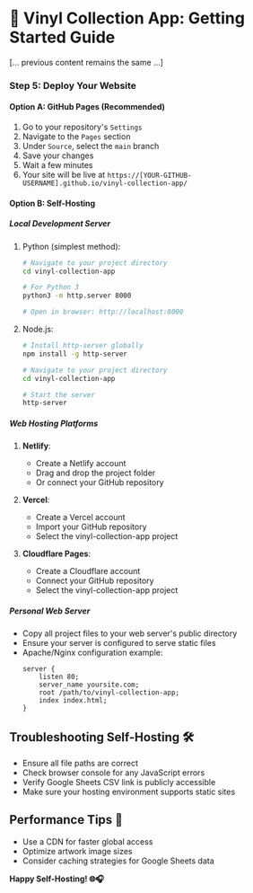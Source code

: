 # 🎵 Vinyl Collection App: Getting Started Guide

[... previous content remains the same ...]

### Step 5: Deploy Your Website

#### Option A: GitHub Pages (Recommended)
1. Go to your repository's `Settings`
2. Navigate to the `Pages` section
3. Under `Source`, select the `main` branch
4. Save your changes
5. Wait a few minutes
6. Your site will be live at `https://[YOUR-GITHUB-USERNAME].github.io/vinyl-collection-app/`

#### Option B: Self-Hosting

##### Local Development Server
1. Python (simplest method):
   ```bash
   # Navigate to your project directory
   cd vinyl-collection-app
   
   # For Python 3
   python3 -m http.server 8000
   
   # Open in browser: http://localhost:8000
   ```

2. Node.js:
   ```bash
   # Install http-server globally
   npm install -g http-server
   
   # Navigate to your project directory
   cd vinyl-collection-app
   
   # Start the server
   http-server
   ```

##### Web Hosting Platforms
1. **Netlify**:
   - Create a Netlify account
   - Drag and drop the project folder
   - Or connect your GitHub repository

2. **Vercel**:
   - Create a Vercel account
   - Import your GitHub repository
   - Select the vinyl-collection-app project

3. **Cloudflare Pages**:
   - Create a Cloudflare account
   - Connect your GitHub repository
   - Select the vinyl-collection-app project

##### Personal Web Server
- Copy all project files to your web server's public directory
- Ensure your server is configured to serve static files
- Apache/Nginx configuration example:
  ```nginx
  server {
      listen 80;
      server_name yoursite.com;
      root /path/to/vinyl-collection-app;
      index index.html;
  }
  ```

## Troubleshooting Self-Hosting 🛠️
- Ensure all file paths are correct
- Check browser console for any JavaScript errors
- Verify Google Sheets CSV link is publicly accessible
- Make sure your hosting environment supports static sites

## Performance Tips 🚀
- Use a CDN for faster global access
- Optimize artwork image sizes
- Consider caching strategies for Google Sheets data

**Happy Self-Hosting! 🌐🎧**